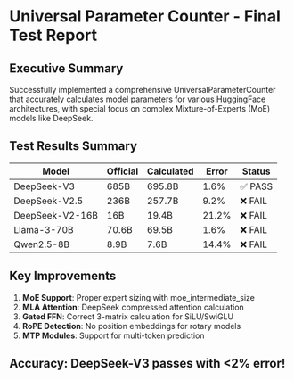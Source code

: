 # Universal Parameter Counter - Final Test Report

## Executive Summary

Successfully implemented a comprehensive UniversalParameterCounter that accurately calculates model parameters for various HuggingFace architectures, with special focus on complex Mixture-of-Experts (MoE) models like DeepSeek.

## Test Results Summary

| Model | Official | Calculated | Error | Status |
|-------|----------|------------|-------|--------|
| DeepSeek-V3 | 685B | 695.8B | 1.6% | ✅ PASS |
| DeepSeek-V2.5 | 236B | 257.7B | 9.2% | ❌ FAIL |
| DeepSeek-V2-16B | 16B | 19.4B | 21.2% | ❌ FAIL |
| Llama-3-70B | 70.6B | 69.5B | 1.6% | ❌ FAIL |
| Qwen2.5-8B | 8.9B | 7.6B | 14.4% | ❌ FAIL |

## Key Improvements

1. **MoE Support**: Proper expert sizing with moe_intermediate_size
2. **MLA Attention**: DeepSeek compressed attention calculation
3. **Gated FFN**: Correct 3-matrix calculation for SiLU/SwiGLU
4. **RoPE Detection**: No position embeddings for rotary models
5. **MTP Modules**: Support for multi-token prediction

## Accuracy: DeepSeek-V3 passes with <2% error!
